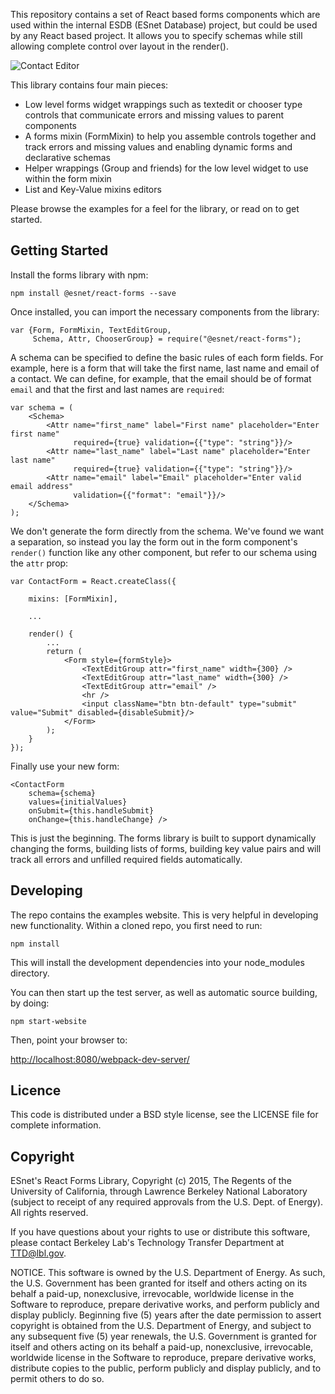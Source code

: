 This repository contains a set of React based forms components which are used within the internal ESDB (ESnet Database) project, but could be used by any React based project. It allows you to specify schemas while still allowing complete control over layout in the render().

![Contact Editor](https://raw.githubusercontent.com/esnet/esnet-react-forms/master/screenshots/list.png)


This library contains four main pieces:

 * Low level forms widget wrappings such as textedit or chooser type controls that communicate errors and missing values to parent components
 * A forms mixin (FormMixin) to help you assemble controls together and track errors and missing values and enabling dynamic forms and declarative schemas
 * Helper wrappings (Group and friends) for the low level widget to use within the form mixin
 * List and Key-Value mixins editors

Please browse the examples for a feel for the library, or read on to get started.

Getting Started
---------------

Install the forms library with npm:

    npm install @esnet/react-forms --save

Once installed, you can import the necessary components from the library:

    var {Form, FormMixin, TextEditGroup,
         Schema, Attr, ChooserGroup} = require("@esnet/react-forms");

A schema can be specified to define the basic rules of each form fields. For example, here is a form that will take the first name, last name and email of a contact. We can define, for example, that the email should be of format `email` and that the first and last names are `required`:

    var schema = (
        <Schema>
            <Attr name="first_name" label="First name" placeholder="Enter first name"
                  required={true} validation={{"type": "string"}}/>
            <Attr name="last_name" label="Last name" placeholder="Enter last name"
                  required={true} validation={{"type": "string"}}/>
            <Attr name="email" label="Email" placeholder="Enter valid email address"
                  validation={{"format": "email"}}/>
        </Schema>
    );

We don't generate the form directly from the schema. We've found we want a separation, so instead you lay the form out in the form component's `render()` function like any other component, but refer to our schema using the `attr` prop:

    var ContactForm = React.createClass({

        mixins: [FormMixin],

        ...

        render() {
            ...
            return (
                <Form style={formStyle}>
                    <TextEditGroup attr="first_name" width={300} />
                    <TextEditGroup attr="last_name" width={300} />
                    <TextEditGroup attr="email" />
                    <hr />
                    <input className="btn btn-default" type="submit" value="Submit" disabled={disableSubmit}/>
                </Form>
            );
        }
    });

Finally use your new form:

    <ContactForm
        schema={schema}
        values={initialValues}
        onSubmit={this.handleSubmit}
        onChange={this.handleChange} />

This is just the beginning. The forms library is built to support dynamically changing the forms, building lists of forms, building key value pairs and will track all errors and unfilled required fields automatically.

Developing
----------

The repo contains the examples website. This is very helpful in developing new functionality. Within a cloned repo, you first need to run:

    npm install

This will install the development dependencies into your node_modules directory.

You can then start up the test server, as well as automatic source building, by doing:

    npm start-website

Then, point your browser to:

[http://localhost:8080/webpack-dev-server/](http://localhost:8080/webpack-dev-server/)

Licence
-------

This code is distributed under a BSD style license, see the LICENSE file for complete information.

Copyright
---------

ESnet's React Forms Library, Copyright (c) 2015, The Regents of the University of California, through Lawrence Berkeley National Laboratory (subject to receipt of any required approvals from the U.S. Dept. of Energy). All rights reserved.

If you have questions about your rights to use or distribute this software, please contact Berkeley Lab's Technology Transfer Department at TTD@lbl.gov.

NOTICE. This software is owned by the U.S. Department of Energy. As such, the U.S. Government has been granted for itself and others acting on its behalf a paid-up, nonexclusive, irrevocable, worldwide license in the Software to reproduce, prepare derivative works, and perform publicly and display publicly. Beginning five (5) years after the date permission to assert copyright is obtained from the U.S. Department of Energy, and subject to any subsequent five (5) year renewals, the U.S. Government is granted for itself and others acting on its behalf a paid-up, nonexclusive, irrevocable, worldwide license in the Software to reproduce, prepare derivative works, distribute copies to the public, perform publicly and display publicly, and to permit others to do so.
